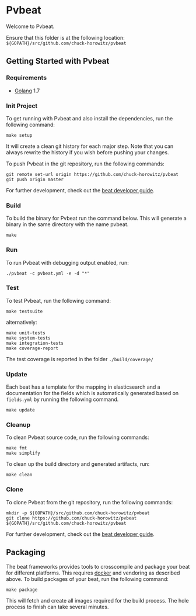 # Pvbeat

Welcome to Pvbeat.

Ensure that this folder is at the following location:
`${GOPATH}/src/github.com/chuck-horowitz/pvbeat`

## Getting Started with Pvbeat

### Requirements

* [Golang](https://golang.org/dl/) 1.7

### Init Project
To get running with Pvbeat and also install the
dependencies, run the following command:

```
make setup
```

It will create a clean git history for each major step. Note that you can always rewrite the history if you wish before pushing your changes.

To push Pvbeat in the git repository, run the following commands:

```
git remote set-url origin https://github.com/chuck-horowitz/pvbeat
git push origin master
```

For further development, check out the [beat developer guide](https://www.elastic.co/guide/en/beats/libbeat/current/new-beat.html).

### Build

To build the binary for Pvbeat run the command below. This will generate a binary
in the same directory with the name pvbeat.

```
make
```


### Run

To run Pvbeat with debugging output enabled, run:

```
./pvbeat -c pvbeat.yml -e -d "*"
```


### Test

To test Pvbeat, run the following command:

```
make testsuite
```

alternatively:
```
make unit-tests
make system-tests
make integration-tests
make coverage-report
```

The test coverage is reported in the folder `./build/coverage/`

### Update

Each beat has a template for the mapping in elasticsearch and a documentation for the fields
which is automatically generated based on `fields.yml` by running the following command.

```
make update
```


### Cleanup

To clean  Pvbeat source code, run the following commands:

```
make fmt
make simplify
```

To clean up the build directory and generated artifacts, run:

```
make clean
```


### Clone

To clone Pvbeat from the git repository, run the following commands:

```
mkdir -p ${GOPATH}/src/github.com/chuck-horowitz/pvbeat
git clone https://github.com/chuck-horowitz/pvbeat ${GOPATH}/src/github.com/chuck-horowitz/pvbeat
```


For further development, check out the [beat developer guide](https://www.elastic.co/guide/en/beats/libbeat/current/new-beat.html).


## Packaging

The beat frameworks provides tools to crosscompile and package your beat for different platforms. This requires [docker](https://www.docker.com/) and vendoring as described above. To build packages of your beat, run the following command:

```
make package
```

This will fetch and create all images required for the build process. The hole process to finish can take several minutes.
